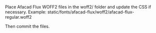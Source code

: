 Place Afacad Flux WOFF2 files in the woff2/ folder and update the CSS if necessary.
Example:
static/fonts/afacad-flux/woff2/afacad-flux-regular.woff2

Then commit the files.

